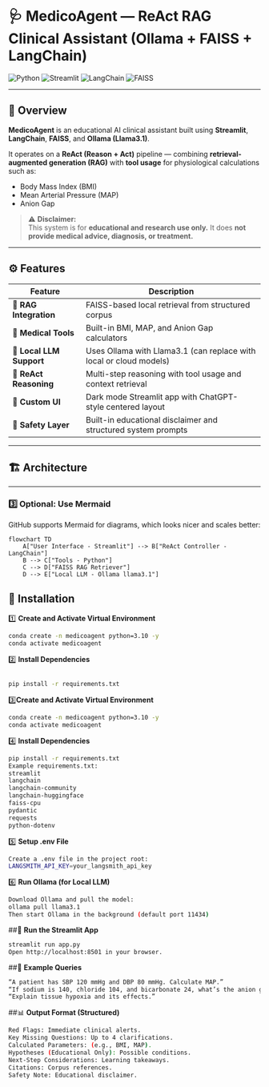 # 🩺 MedicoAgent — ReAct RAG Clinical Assistant (Ollama + FAISS + LangChain)

![Python](https://img.shields.io/badge/Python-3.10+-blue?logo=python)
![Streamlit](https://img.shields.io/badge/Streamlit-App-red?logo=streamlit)
![LangChain](https://img.shields.io/badge/LangChain-Enabled-green?logo=chainlink)
![FAISS](https://img.shields.io/badge/FAISS-RAG_VectorDB-orange)

---

## 🧠 Overview
**MedicoAgent** is an educational AI clinical assistant built using **Streamlit**, **LangChain**, **FAISS**, and **Ollama (Llama3.1)**.

It operates on a **ReAct (Reason + Act)** pipeline — combining **retrieval-augmented generation (RAG)** with **tool usage** for physiological calculations such as:
- Body Mass Index (BMI)
- Mean Arterial Pressure (MAP)
- Anion Gap

> ⚠️ **Disclaimer:**  
> This system is for **educational and research use only.** It does **not provide medical advice, diagnosis, or treatment.**

---

## ⚙️ Features

| Feature | Description |
|----------|--------------|
| 🧩 **RAG Integration** | FAISS-based local retrieval from structured corpus |
| 🧮 **Medical Tools** | Built-in BMI, MAP, and Anion Gap calculators |
| 🧠 **Local LLM Support** | Uses Ollama with Llama3.1 (can replace with local or cloud models) |
| 💬 **ReAct Reasoning** | Multi-step reasoning with tool usage and context retrieval |
| 🎨 **Custom UI** | Dark mode Streamlit app with ChatGPT-style centered layout |
| 🧾 **Safety Layer** | Built-in educational disclaimer and structured system prompts |

---

## 🏗️ Architecture


---

### **3️⃣ Optional: Use Mermaid**
GitHub supports Mermaid for diagrams, which looks nicer and scales better:
```mermaid
flowchart TD
    A["User Interface - Streamlit"] --> B["ReAct Controller - LangChain"]
    B --> C["Tools - Python"]
    C --> D["FAISS RAG Retriever"]
    D --> E["Local LLM - Ollama llama3.1"]
```

## 🧰 Installation
1️⃣ **Create and Activate Virtual Environment**
```bash 
conda create -n medicoagent python=3.10 -y
conda activate medicoagent
```
2️⃣ **Install Dependencies**
```bash

pip install -r requirements.txt

```
3️⃣**Create and Activate Virtual Environment**
```bash
conda create -n medicoagent python=3.10 -y
conda activate medicoagent
```
4️⃣  **Install Dependencies**
```bash
pip install -r requirements.txt
Example requirements.txt:
streamlit
langchain
langchain-community
langchain-huggingface
faiss-cpu
pydantic
requests
python-dotenv
```
5️⃣ **Setup .env File**
```bash
Create a .env file in the project root:
LANGSMITH_API_KEY=your_langsmith_api_key
```
6️⃣ **Run Ollama (for Local LLM)**
```bash
Download Ollama and pull the model:
ollama pull llama3.1
Then start Ollama in the background (default port 11434)
```
##🚀 **Run the Streamlit App**
```bash 
streamlit run app.py
Open http://localhost:8501 in your browser.
```

##🧪 **Example Queries**
```bash
“A patient has SBP 120 mmHg and DBP 80 mmHg. Calculate MAP.”
“If sodium is 140, chloride 104, and bicarbonate 24, what’s the anion gap?”
“Explain tissue hypoxia and its effects.”
```
##📊 **Output Format (Structured)**
```bash
Red Flags: Immediate clinical alerts.
Key Missing Questions: Up to 4 clarifications.
Calculated Parameters: (e.g., BMI, MAP).
Hypotheses (Educational Only): Possible conditions.
Next-Step Considerations: Learning takeaways.
Citations: Corpus references.
Safety Note: Educational disclaimer.
```


